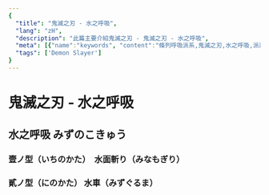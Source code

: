 ```yaml
---
{
  "title": "鬼滅之刃 - 水之呼吸",
  "lang": "zH",
  "description": "此篇主要介紹鬼滅之刃 - 鬼滅之刃 - 水之呼吸",
  "meta": [{"name":"keywords", "content":"條列呼吸派系,鬼滅之刃,水之呼吸,派系,招式,鬼滅之刃招式唸法,鬼滅之刃日文"}],
  "tags": ['Demon Slayer']
}
---
```

# 鬼滅之刃 - 水之呼吸
## 水之呼吸 みずのこきゅう
### 壹ノ型（いちのかた）　水面斬り（みなもぎり）
### 貳ノ型（にのかた） 水車（みずぐるま）

